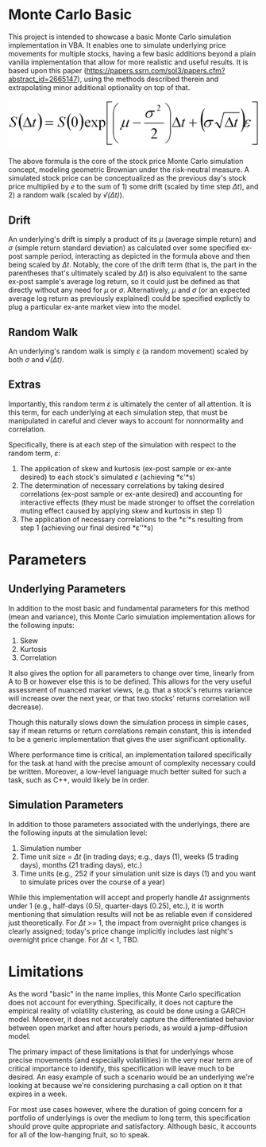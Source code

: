 # Monte Carlo Basic

This project is intended to showcase a basic Monte Carlo simulation implementation in VBA. It enables one to simulate underlying price movements for multiple stocks, having a few basic additions beyond a plain vanilla implementation that allow for more realistic and useful results. It is based upon this paper (https://papers.ssrn.com/sol3/papers.cfm?abstract_id=2665147), using the methods described therein and extrapolating minor additional optionality on top of that.

![Screenshot](MonteCarloEqn.jpg)

The above formula is the core of the stock price Monte Carlo simulation concept, modeling geometric Brownian under the risk-neutral measure. A simulated stock price can be conceptualized as the previous day's stock price multiplied by *e* to the sum of 1) some drift (scaled by time step *Δt*), and 2) a random walk (scaled by *√(Δt)*).

## Drift

An underlying's drift is simply a product of its *μ* (average simple return) and *σ* (simple return standard deviation) as calculated over some specified ex-post sample period, interacting as depicted in the formula above and then being scaled by *Δt*. Notably, the core of the drift term (that is, the part in the parentheses that's ultimately scaled by *Δt*) is also equivalent to the same ex-post sample's average log return, so it could just be defined as that directly without any need for *μ* or *σ*. Alternatively, *μ* and *σ* (or an expected average log return as previously explained) could be specified explictly to plug a particular ex-ante market view into the model.

## Random Walk

An underlying's random walk is simply *ε* (a random movement) scaled by both *σ* and *√(Δt)*.

## Extras

Importantly, this random term *ε* is ultimately the center of all attention. It is this term, for each underlying at each simulation step, that must be manipulated in careful and clever ways to account for nonnormality and correlation.

Specifically, there is at each step of the simulation with respect to the random term, *ε*:

1. The application of skew and kurtosis (ex-post sample or ex-ante desired) to each stock's simulated *ε* (achieving *ε'*s)
2. The determination of necessary correlations by taking desired correlations (ex-post sample or ex-ante desired) and accounting for interactive effects (they must be made stronger to offset the correlation muting effect caused by applying skew and kurtosis in step 1)
3. The application of necessary correlations to the *ε'*s resulting from step 1 (achieving our final desired *ε''*s)

# Parameters

## Underlying Parameters

In addition to the most basic and fundamental parameters for this method (mean and variance), this Monte Carlo simulation implementation allows for the following inputs:

1. Skew
2. Kurtosis
3. Correlation

It also gives the option for all parameters to change over time, linearly from A to B or however else this is to be defined. This allows for the very useful assessment of nuanced market views, (e.g. that a stock's returns variance will increase over the next year, or that two stocks' returns correlation will decrease).

Though this naturally slows down the simulation process in simple cases, say if mean returns or return correlations remain constant, this is intended to be a generic implementation that gives the user significant optionality.

Where performance time is critical, an implementation tailored specifically for the task at hand with the precise amount of complexity necessary could be written. Moreover, a low-level language much better suited for such a task, such as C++, would likely be in order.

## Simulation Parameters

In addition to those parameters associated with the underlyings, there are the following inputs at the simulation level:

1. Simulation number
2. Time unit size = *Δt* (in trading days; e.g., days (1), weeks (5 trading days), months (21 trading days), etc.)
3. Time units (e.g., 252 if your simulation unit size is days (1) and you want to simulate prices over the course of a year)

While this implementation will accept and properly handle *Δt* assignments under 1 (e.g., half-days (0.5), quarter-days (0.25), etc.), it is worth mentioning that simulation results will not be as reliable even if considered just theoretically. For *Δt* >= 1, the impact from overnight price changes is clearly assigned; today's price change implicitly includes last night's overnight price change. For *Δt* < 1, TBD.

# Limitations

As the word "basic" in the name implies, this Monte Carlo specification does not account for everything. Specifically, it does not capture the empirical reality of volatility clustering, as could be done using a GARCH model. Moreover, it does not accurately capture the differentiated behavior between open market and after hours periods, as would a jump-diffusion model.

The primary impact of these limitations is that for underlyings whose precise movements (and especially volatilities) in the very near term are of critical importance to identify, this specification will leave much to be desired. An easy example of such a scenario would be an underlying we're looking at because we're considering purchasing a call option on it that expires in a week.

For most use cases however, where the duration of going concern for a portfolio of underlyings is over the medium to long term, this specification should prove quite appropriate and satisfactory. Although basic, it accounts for all of the low-hanging fruit, so to speak.
